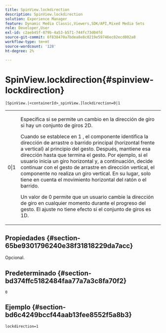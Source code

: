 ```yaml
---
title: SpinView.lockdirection
description: SpinView.lockdirection
solution: Experience Manager
feature: Dynamic Media Classic,Viewers,SDK/API,Mixed Media Sets
role: Developer,User
exl-id: c2aeb45f-879b-4a53-b571-744fc73d04fd
source-git-commit: 6f838470a7bdea8e8c0219e59746ec82ecd802a8
workflow-type: tm+mt
source-wordcount: '128'
ht-degree: 2%

---
```


# SpinView.lockdirection{#spinview-lockdirection}

`[SpinView.|<containerId>_spinView.]lockdirection=0|1`

<table id="table_18D47E7C6A2D4D68B94225CB621D5F7C"> 
 <tbody> 
  <tr> 
   <td colname="col1"> <p> <span class="codeph"> 0|1 </span> </p> </td> 
   <td colname="col2"> <p> Especifica si se permite un cambio en la dirección de giro si hay un conjunto de giros 2D. </p> <p>Cuando se establece en <span class="codeph"> 1 </span>, el componente identifica la dirección de arrastre o barrido principal (horizontal frente a vertical) al principio del gesto. Después, mantiene esa dirección hasta que termina el gesto. Por ejemplo, si el usuario inicia un giro horizontal y, a continuación, decide continuar con el gesto de arrastre en dirección vertical, el componente no realiza un giro vertical. En su lugar, solo tiene en cuenta el movimiento horizontal del ratón o el barrido. </p> <p>Un valor de <span class="codeph"> 0 </span> permite que un usuario cambie la dirección de giro en cualquier momento durante el progreso del gesto. El ajuste no tiene efecto si el conjunto de giros es 1D. </p> </td> 
  </tr> 
 </tbody> 
</table>

## Propiedades {#section-65be9301796240e38f31818229da7acc}

Opcional.

## Predeterminado {#section-bd374ffc5182484faa77a7a3c8fa70f2}

`0`

## Ejemplo {#section-bd6c4249bccf44aab13fee8552f5a8b3}

`lockdirection=1`
